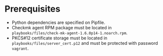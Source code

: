 # Prerequisites

- Python dependencies are specified on Pipfile.
- Checkmk agent RPM package must be located in `playbooks/files/check-mk-agent-1.6.0p14-1.noarch.rpm`.
- PKCS#12 certificate storage must be located in `playbooks/files/server_cert.p12` and must be protected with password `vagrant`.
